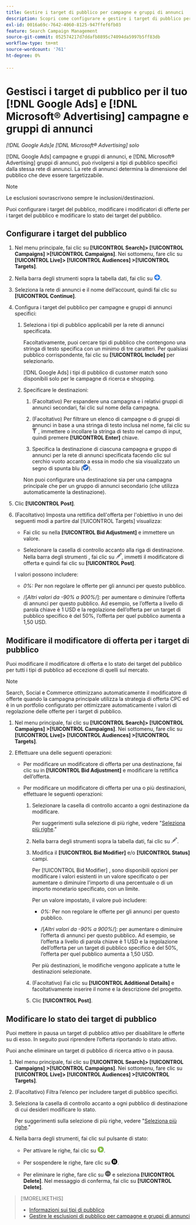 ```yaml
---
title: Gestire i target di pubblico per campagne e gruppi di annunci
description: Scopri come configurare e gestire i target di pubblico per il tuo [!DNL Google Ads] e [!DNL Microsoft® Advertising] campagne e gruppi di annunci.
exl-id: 0016a69c-7642-4060-8125-947ffef6fb03
feature: Search Campaign Management
source-git-commit: 052574217d7ddafb8895c74094da5997b5ff83db
workflow-type: tm+mt
source-wordcount: '761'
ht-degree: 0%

---
```


# Gestisci i target di pubblico per il tuo [!DNL Google Ads] e [!DNL Microsoft® Advertising] campagne e gruppi di annunci

*[!DNL Google Ads]e [!DNL Microsoft® Advertising] solo*

[!DNL Google Ads] campagne e gruppi di annunci, e [!DNL Microsoft® Advertising] gruppi di annunci, può rivolgersi a tipi di pubblico specifici dalla stessa rete di annunci. La rete di annunci determina la dimensione del pubblico che deve essere targetizzabile.

>[!NOTE]
>
>Le esclusioni sovrascrivono sempre le inclusioni/destinazioni.

Puoi configurare i target del pubblico, modificare i modificatori di offerte per i target del pubblico e modificare lo stato dei target del pubblico.

## Configurare i target del pubblico

1. Nel menu principale, fai clic su **[!UICONTROL Search]> [!UICONTROL Campaigns] >[!UICONTROL Campaigns]**. Nei sottomenu, fare clic su **[!UICONTROL Live]> [!UICONTROL Audiences] >[!UICONTROL Targets]**.

1. Nella barra degli strumenti sopra la tabella dati, fai clic su ![Crea](/help/search-social-commerce/assets/add.png "Crea").

1. Seleziona la rete di annunci e il nome dell’account, quindi fai clic su **[!UICONTROL Continue]**.

1. Configura i target del pubblico per campagne e gruppi di annunci specifici:

   1. Seleziona i tipi di pubblico applicabili per la rete di annunci specificata.

      Facoltativamente, puoi cercare tipi di pubblico che contengono una stringa di testo specifica con un minimo di tre caratteri. Per qualsiasi pubblico corrispondente, fai clic su **[!UICONTROL Include]** per selezionarlo.

      [!DNL Google Ads] i tipi di pubblico di customer match sono disponibili solo per le campagne di ricerca e shopping.

   1. Specificare le destinazioni:

      1. (Facoltativo) Per espandere una campagna e i relativi gruppi di annunci secondari, fai clic sul nome della campagna.

      1. (Facoltativo) Per filtrare un elenco di campagne o di gruppi di annunci in base a una stringa di testo inclusa nel nome, fai clic su ![Filtro](/help/search-social-commerce/assets/filter.png "Filtro") , immettere o incollare la stringa di testo nel campo di input, quindi premere **[!UICONTROL Enter]** chiave.

      1. Specifica la destinazione di ciascuna campagna e gruppo di annunci per la rete di annunci specificata facendo clic sul cerchio vuoto accanto a essa in modo che sia visualizzato un segno di spunta blu (![Seleziona](/help/search-social-commerce/assets/include.png "Seleziona")).

      Non puoi configurare una destinazione sia per una campagna principale che per un gruppo di annunci secondario (che utilizza automaticamente la destinazione).

1. Clic **[!UICONTROL Post]**.

1. (Facoltativo) Imposta una rettifica dell&#39;offerta per l&#39;obiettivo in uno dei seguenti modi a partire dal [!UICONTROL Targets] visualizza:

   * Fai clic su nella **[!UICONTROL Bid Adjustment]** e immettere un valore.

   * Selezionare la casella di controllo accanto alla riga di destinazione. Nella barra degli strumenti , fai clic su ![Modifica](/help/search-social-commerce/assets/edit.png "Modifica"), immetti il modificatore di offerta e quindi fai clic su **[!UICONTROL Post]**.

   I valori possono includere:

   * *0%:* Per non regolare le offerte per gli annunci per questo pubblico.

   * /[*Altri valori da -90% a 900%*/]: per aumentare o diminuire l’offerta di annunci per questo pubblico. Ad esempio, se l’offerta a livello di parola chiave è 1 USD e la regolazione dell’offerta per un target di pubblico specifico è del 50%, l’offerta per quel pubblico aumenta a 1,50 USD.

## Modificare il modificatore di offerta per i target di pubblico

Puoi modificare il modificatore di offerta e lo stato dei target del pubblico per tutti i tipi di pubblico ad eccezione di quelli sul mercato.

>[!NOTE]
>
>Search, Social e Commerce ottimizzano automaticamente il modificatore di offerte quando la campagna principale utilizza la strategia di offerta CPC ed è in un portfolio configurato per ottimizzare automaticamente i valori di regolazione delle offerte per i target di pubblico.

1. Nel menu principale, fai clic su **[!UICONTROL Search]> [!UICONTROL Campaigns] >[!UICONTROL Campaigns]**. Nei sottomenu, fare clic su **[!UICONTROL Live]> [!UICONTROL Audiences] >[!UICONTROL Targets]**.

1. Effettuare una delle seguenti operazioni:

   * Per modificare un modificatore di offerta per una destinazione, fai clic su in **[!UICONTROL Bid Adjustment]** e modificare la rettifica dell’offerta.

   * Per modificare un modificatore di offerta per una o più destinazioni, effettuare le seguenti operazioni:

      1. Selezionare la casella di controllo accanto a ogni destinazione da modificare.

         Per suggerimenti sulla selezione di più righe, vedere &quot;[Seleziona più righe](/help/search-social-commerce/common-tasks/navigation-editing-selection/multiple-rows-select.md).&quot;

      1. Nella barra degli strumenti sopra la tabella dati, fai clic su ![Modifica](/help/search-social-commerce/assets/edit.png "Modifica").

      1. Modifica il **[!UICONTROL Bid Modifier]** e/o **[!UICONTROL Status]** campi.

         Per [!UICONTROL Bid Modifier] , sono disponibili opzioni per modificare i valori esistenti in un valore specificato o per aumentare o diminuire l&#39;importo di una percentuale o di un importo monetario specificato, con un limite.

         Per un valore impostato, il valore può includere:

         * *0%:* Per non regolare le offerte per gli annunci per questo pubblico.

         * /[*Altri valori da -90% a 900%*/]: per aumentare o diminuire l’offerta di annunci per questo pubblico. Ad esempio, se l’offerta a livello di parola chiave è 1 USD e la regolazione dell’offerta per un target di pubblico specifico è del 50%, l’offerta per quel pubblico aumenta a 1,50 USD.

         Per più destinazioni, le modifiche vengono applicate a tutte le destinazioni selezionate.

      1. (Facoltativo) Fai clic su **[!UICONTROL Additional Details]** e facoltativamente inserire il nome e la descrizione del progetto.

      1. Clic **[!UICONTROL Post]**.

## Modificare lo stato dei target di pubblico

Puoi mettere in pausa un target di pubblico attivo per disabilitare le offerte su di esso. In seguito puoi riprendere l’offerta riportando lo stato attivo.

Puoi anche eliminare un target di pubblico di ricerca attivo o in pausa.

1. Nel menu principale, fai clic su **[!UICONTROL Search]> [!UICONTROL Campaigns] >[!UICONTROL Campaigns]**. Nei sottomenu, fare clic su **[!UICONTROL Live]> [!UICONTROL Audiences] >[!UICONTROL Targets]**.

1. (Facoltativo) Filtra l’elenco per includere target di pubblico specifici.

1. Seleziona la casella di controllo accanto a ogni pubblico di destinazione di cui desideri modificare lo stato.

   Per suggerimenti sulla selezione di più righe, vedere &quot;[Seleziona più righe](/help/search-social-commerce/common-tasks/navigation-editing-selection/multiple-rows-select.md).&quot;

1. Nella barra degli strumenti, fai clic sul pulsante di stato:

   * Per attivare le righe, fai clic su ![Attiva](/help/search-social-commerce/assets/activate.png "Attiva").

   * Per sospendere le righe, fare clic su ![Pausa](/help/search-social-commerce/assets/pause.png "Pausa").

   * Per eliminare le righe, fare clic su ![Altre azioni](/help/search-social-commerce/assets/more.png "Altre azioni") e seleziona **[!UICONTROL Delete]**. Nel messaggio di conferma, fai clic su **[!UICONTROL Delete]**.

>[!MORELIKETHIS]
>
>* [Informazioni sui tipi di pubblico](audience-about.md)
>* [Gestire le esclusioni di pubblico per campagne e gruppi di annunci](/help/search-social-commerce/campaign-management/campaigns/audience-exclusions-manage.md)
